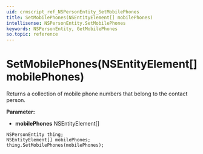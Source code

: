 ```yaml
---
uid: crmscript_ref_NSPersonEntity_SetMobilePhones
title: SetMobilePhones(NSEntityElement[] mobilePhones)
intellisense: NSPersonEntity.SetMobilePhones
keywords: NSPersonEntity, GetMobilePhones
so.topic: reference
---
```


# SetMobilePhones(NSEntityElement[] mobilePhones)

Returns a collection of mobile phone numbers that belong to the contact person.

**Parameter:** 
 - **mobilePhones** NSEntityElement[]

```crmscript
NSPersonEntity thing;
NSEntityElement[] mobilePhones;
thing.SetMobilePhones(mobilePhones);
```

